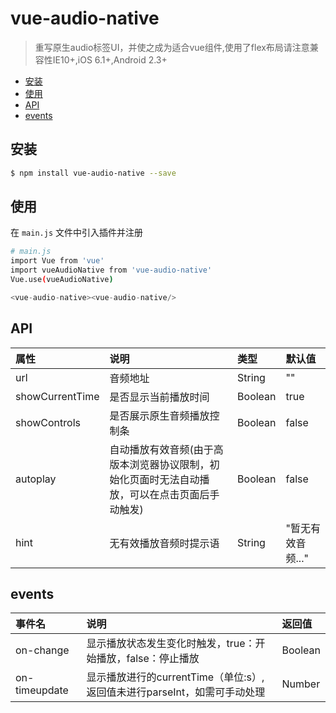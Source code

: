# vue-audio-native
> 重写原生audio标签UI，并使之成为适合vue组件,使用了flex布局请注意兼容性IE10+,iOS 6.1+,Android 2.3+
 


- [安装](#install)
- [使用](#use)
- [API](#API)
- [events](#events)
## <span id="install">安装</span>

``` bash
$ npm install vue-audio-native --save
```
## <span id="use">使用</span>

在 `main.js` 文件中引入插件并注册

``` bash
# main.js
import Vue from 'vue'
import vueAudioNative from 'vue-audio-native'
Vue.use(vueAudioNative)
```

``` js
<vue-audio-native><vue-audio-native/>
```

## <span id="API">API</span>

| 属性 | 说明 | 类型 | 默认值 |
| :------ | :---------  | :--------- | :-----|
| url | 音频地址 | String | "" |
| showCurrentTime | 是否显示当前播放时间 | Boolean | true |
| showControls | 是否展示原生音频播放控制条 | Boolean | false |
| autoplay | 自动播放有效音频(由于高版本浏览器协议限制，初始化页面时无法自动播放，可以在点击页面后手动触发) | Boolean | false |
| hint | 无有效播放音频时提示语 | String | "暂无有效音频..." |

## <span id="events">events</span>

| 事件名 | 说明 | 返回值 |
| :------ | :--------- | :-----|
| on-change | 显示播放状态发生变化时触发，true：开始播放，false：停止播放 | Boolean | true / false |
| on-timeupdate | 显示播放进行的currentTime（单位:s）,返回值未进行parseInt，如需可手动处理 | Number | 当前值（单位:s） |
